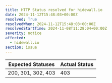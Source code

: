 ```yaml
---
title: HTTP Status resolved for hidewall.io
date: 2024-11-12T15:48:03+00:00Z
resolved: True
resolvedWhen: 2024-11-12T15:48:03+00:00Z
resolvedStartTime: 2024-11-08T11:28:04+00:00Z
severity: notice
affected:
  - hidewall.io
section: issue
---
```


| Expected Statuses | Actual Status  |
|-------------------|----------------|
| 200, 301, 302, 403 | 403 |
